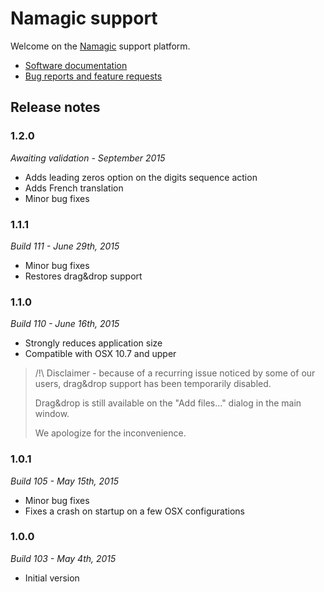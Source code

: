 # Namagic support

Welcome on the [Namagic](http://www.namagicapp.com) support platform.

* [Software documentation](https://github.com/namagicapp/support/wiki)
* [Bug reports and feature requests](https://github.com/namagicapp/support/issues)

## Release notes

### 1.2.0

*Awaiting validation - September 2015*

* Adds leading zeros option on the digits sequence action
* Adds French translation
* Minor bug fixes

### 1.1.1

*Build 111 - June 29th, 2015*

* Minor bug fixes
* Restores drag&drop support

### 1.1.0

*Build 110 - June 16th, 2015*

* Strongly reduces application size
* Compatible with OSX 10.7 and upper

> /!\ Disclaimer - because of a recurring issue noticed by some of our users, drag&drop support has been temporarily disabled.
>
> Drag&drop is still available on the "Add files..." dialog in the main window.
>
> We apologize for the inconvenience.

### 1.0.1

*Build 105 - May 15th, 2015*

* Minor bug fixes
* Fixes a crash on startup on a few OSX configurations

### 1.0.0

*Build 103 - May 4th, 2015*

* Initial version
